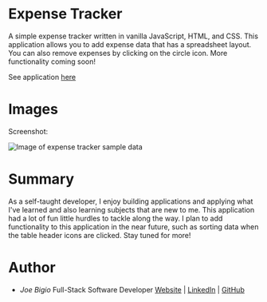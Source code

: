 # Expense Tracker

A simple expense tracker written in vanilla JavaScript, HTML, and CSS. This application allows you to add expense data that has a spreadsheet layout. You can also remove expenses by clicking on the circle icon. More functionality coming soon!

See application [here](https://jvbigio.github.io/expense-tracker/)

# Images

Screenshot:

![Image of expense tracker sample data](https://i.postimg.cc/rwtBtMy3/expense-tracker.png)

# Summary

As a self-taught developer, I enjoy building applications and applying what I've learned and also learning subjects that are new to me. This application had a lot of fun little hurdles to tackle along the way. I plan to add functionality to this application in the near future, such as sorting data when the table header icons are clicked. Stay tuned for more!

# Author

- _Joe Bigio_ Full-Stack Software Developer [Website](https://j-bigio-portfolio.netlify.app/) | [LinkedIn](https://www.linkedin.com/in/joelbigio/) | [GitHub](https://github.com/jvbigio)
